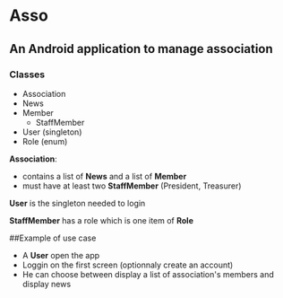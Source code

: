 # Asso
## An Android application to manage association

### Classes

* Association
* News
* Member
  * StaffMember
* User (singleton)
* Role (enum)

**Association**:

* contains a list of **News** and a list of **Member**
* must have at least two **StaffMember** (President, Treasurer)

**User** is the singleton needed to login

**StaffMember** has a role which is one item of **Role**

##Example of use case

* A **User** open the app
* Loggin on the first screen (optionnaly create an account)
* He can choose between display a list of association's members and display news
